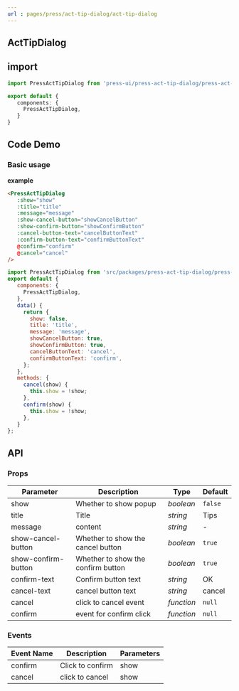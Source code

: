 ```yaml
---
url : pages/press/act-tip-dialog/act-tip-dialog
---
```


## ActTipDialog

## import

```ts
import PressActTipDialog from 'press-ui/press-act-tip-dialog/press-act-tip-dialog';

export default {
   components: {
     PressActTipDialog,
   }
}
```

## Code Demo

### Basic usage

**example**

```html
<PressActTipDialog
   :show="show"
   :title="title"
   :message="message"
   :show-cancel-button="showCancelButton"
   :show-confirm-button="showConfirmButton"
   :cancel-button-text="cancelButtonText"
   :confirm-button-text="confirmButtonText"
   @confirm="confirm"
   @cancel="cancel"
/>
```

```js
import PressActTipDialog from 'src/packages/press-act-tip-dialog/press-act-tip-dialog.vue';
export default {
   components: {
     PressActTipDialog,
   },
   data() {
     return {
       show: false,
       title: 'title',
       message: 'message',
       showCancelButton: true,
       showConfirmButton: true,
       cancelButtonText: 'cancel',
       confirmButtonText: 'confirm',
     };
   },
   methods: {
     cancel(show) {
       this.show = !show;
     },
     confirm(show) {
       this.show = !show;
     },
   }
};
```

## API

### Props

| Parameter           | Description                        | Type       | Default |
| ------------------- | ---------------------------------- | ---------- | ------- |
| show                | Whether to show popup              | _boolean_  | `false` |
| title               | Title                              | _string_   | Tips    |
| message             | content                            | _string_   | -       |
| show-cancel-button  | Whether to show the cancel button  | _boolean_  | `true`  |
| show-confirm-button | Whether to show the confirm button | _boolean_  | `true`  |
| confirm-text        | Confirm button text                | _string_   | OK      |
| cancel-text         | cancel button text                 | _string_   | cancel  |
| cancel              | click to cancel event              | _function_ | `null`  |
| confirm             | event for confirm click            | _function_ | `null`  |


### Events

| Event Name | Description      | Parameters |
| ---------- | ---------------- | ---------- |
| confirm    | Click to confirm | show       |
| cancel     | click to cancel  | show       |